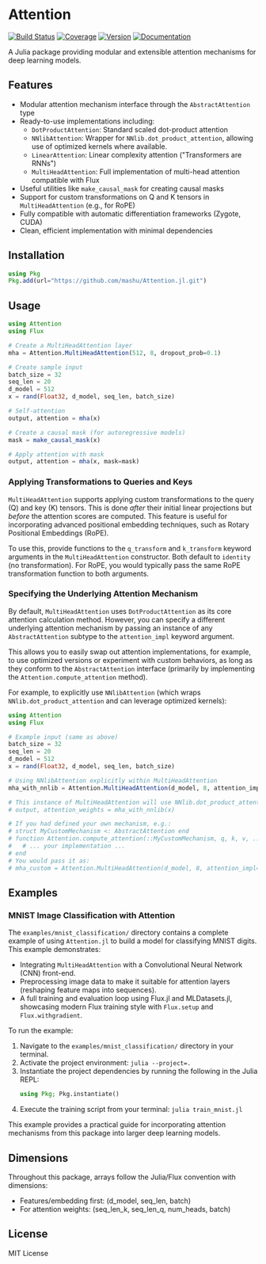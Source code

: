 # Attention

[![Build Status](https://github.com/mashu/Attention.jl/actions/workflows/CI.yml/badge.svg?branch=main)](https://github.com/mashu/Attention.jl/actions/workflows/CI.yml?query=branch%3Amain)
[![Coverage](https://codecov.io/gh/mashu/Attention.jl/branch/main/graph/badge.svg)](https://codecov.io/gh/mashu/Attention.jl)
[![Version](https://img.shields.io/badge/version-0.1.0-blue.svg)](Project.toml)
[![Documentation](https://img.shields.io/badge/docs-dev-blue.svg)](https://mashu.github.io/Attention.jl/dev/)

A Julia package providing modular and extensible attention mechanisms for deep learning models.

## Features

- Modular attention mechanism interface through the `AbstractAttention` type
- Ready-to-use implementations including:
  - `DotProductAttention`: Standard scaled dot-product attention
  - `NNlibAttention`: Wrapper for `NNlib.dot_product_attention`, allowing use of optimized kernels where available.
  - `LinearAttention`: Linear complexity attention ("Transformers are RNNs")
  - `MultiHeadAttention`: Full implementation of multi-head attention compatible with Flux
- Useful utilities like `make_causal_mask` for creating causal masks
- Support for custom transformations on Q and K tensors in `MultiHeadAttention` (e.g., for RoPE)
- Fully compatible with automatic differentiation frameworks (Zygote, CUDA)
- Clean, efficient implementation with minimal dependencies

## Installation

```julia
using Pkg
Pkg.add(url="https://github.com/mashu/Attention.jl.git")
```

## Usage

```julia
using Attention
using Flux

# Create a MultiHeadAttention layer
mha = Attention.MultiHeadAttention(512, 8, dropout_prob=0.1)

# Create sample input
batch_size = 32
seq_len = 20
d_model = 512
x = rand(Float32, d_model, seq_len, batch_size)

# Self-attention
output, attention = mha(x)

# Create a causal mask (for autoregressive models)
mask = make_causal_mask(x)

# Apply attention with mask
output, attention = mha(x, mask=mask)
```

### Applying Transformations to Queries and Keys

`MultiHeadAttention` supports applying custom transformations to the query (Q) and key (K) tensors. This is done *after* their initial linear projections but *before* the attention scores are computed. This feature is useful for incorporating advanced positional embedding techniques, such as Rotary Positional Embeddings (RoPE).

To use this, provide functions to the `q_transform` and `k_transform` keyword arguments in the `MultiHeadAttention` constructor. Both default to `identity` (no transformation). For RoPE, you would typically pass the same RoPE transformation function to both arguments.

### Specifying the Underlying Attention Mechanism

By default, `MultiHeadAttention` uses `DotProductAttention` as its core attention calculation method. However, you can specify a different underlying attention mechanism by passing an instance of any `AbstractAttention` subtype to the `attention_impl` keyword argument.

This allows you to easily swap out attention implementations, for example, to use optimized versions or experiment with custom behaviors, as long as they conform to the `AbstractAttention` interface (primarily by implementing the `Attention.compute_attention` method).

For example, to explicitly use `NNlibAttention` (which wraps `NNlib.dot_product_attention` and can leverage optimized kernels):

```julia
using Attention
using Flux

# Example input (same as above)
batch_size = 32
seq_len = 20
d_model = 512
x = rand(Float32, d_model, seq_len, batch_size)

# Using NNlibAttention explicitly within MultiHeadAttention
mha_with_nnlib = Attention.MultiHeadAttention(d_model, 8, attention_impl=Attention.NNlibAttention())

# This instance of MultiHeadAttention will use NNlib.dot_product_attention for its core calculations.
# output, attention_weights = mha_with_nnlib(x)

# If you had defined your own mechanism, e.g.:
# struct MyCustomMechanism <: AbstractAttention end
# function Attention.compute_attention(::MyCustomMechanism, q, k, v, ...)
#   # ... your implementation ...
# end
# You would pass it as:
# mha_custom = Attention.MultiHeadAttention(d_model, 8, attention_impl=MyCustomMechanism())
```

## Examples

### MNIST Image Classification with Attention

The `examples/mnist_classification/` directory contains a complete example of using `Attention.jl` to build a model for classifying MNIST digits. This example demonstrates:

-   Integrating `MultiHeadAttention` with a Convolutional Neural Network (CNN) front-end.
-   Preprocessing image data to make it suitable for attention layers (reshaping feature maps into sequences).
-   A full training and evaluation loop using Flux.jl and MLDatasets.jl, showcasing modern Flux training style with `Flux.setup` and `Flux.withgradient`.

To run the example:
1.  Navigate to the `examples/mnist_classification/` directory in your terminal.
2.  Activate the project environment: `julia --project=.`
3.  Instantiate the project dependencies by running the following in the Julia REPL:
    ```julia
    using Pkg; Pkg.instantiate()
    ```
4.  Execute the training script from your terminal: `julia train_mnist.jl`

This example provides a practical guide for incorporating attention mechanisms from this package into larger deep learning models.

## Dimensions

Throughout this package, arrays follow the Julia/Flux convention with dimensions:
- Features/embedding first: (d_model, seq_len, batch)
- For attention weights: (seq_len_k, seq_len_q, num_heads, batch)

## License

MIT License 
